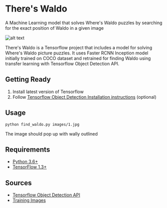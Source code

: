 # There's Waldo
A Machine Learning model that solves Where's Waldo puzzles by searching for the exact position of Waldo in a given image

![alt text](https://raw.githubusercontent.com/imanurg/there-s-waldo/master/docs/docs.png)

There's Waldo is a Tensorflow project that includes a model for solving Where's Waldo picture puzzles.
It uses Faster RCNN Inception model initially trained on COCO dataset and retrained for finding Waldo using transfer learning with Tensorflow Object Detection API.

## Getting Ready
1. Install latest version of Tensorflow
2. Follow [Tensorflow Object Detection Installation instructions](https://github.com/tensorflow/models/blob/master/research/object_detection/g3doc/installation.md) (optional)

## Usage
```
python find_waldo.py images/1.jpg
```
The image should pop up with wally outlined 

## Requirements
- [Python 3.6+](https://www.continuum.io/download)
- [TensorFlow 1.3+](https://www.tensorflow.org/)

## Sources
- [Tensorflow Object Detection API](https://github.com/tensorflow/models/tree/master/research/object_detection)
- [Training Images](https://github.com/vc1492a/Hey-Waldo)